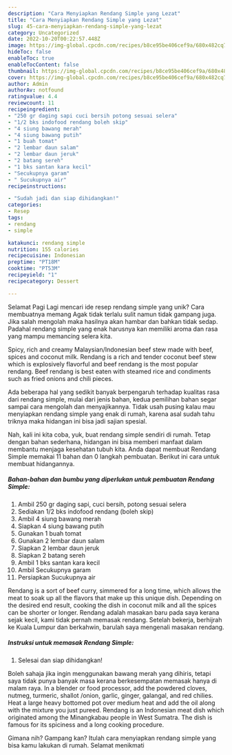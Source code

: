 ```yaml
---
description: "Cara Menyiapkan Rendang Simple yang Lezat"
title: "Cara Menyiapkan Rendang Simple yang Lezat"
slug: 45-cara-menyiapkan-rendang-simple-yang-lezat
category: Uncategorized
date: 2022-10-20T00:22:57.448Z
image: https://img-global.cpcdn.com/recipes/b8ce95be406cef9a/680x482cq70/rendang-simple-foto-resep-utama.jpg
hideToc: false
enableToc: true
enableTocContent: false
thumbnail: https://img-global.cpcdn.com/recipes/b8ce95be406cef9a/680x482cq70/rendang-simple-foto-resep-utama.jpg
cover: https://img-global.cpcdn.com/recipes/b8ce95be406cef9a/680x482cq70/rendang-simple-foto-resep-utama.jpg
author: Admin
authorAv: notfound
ratingvalue: 4.4
reviewcount: 11
recipeingredient:
- "250 gr daging sapi cuci bersih potong sesuai selera"
- "1/2 bks indofood rendang boleh skip"
- "4 siung bawang merah"
- "4 siung bawang putih"
- "1 buah tomat"
- "2 lembar daun salam"
- "2 lembar daun jeruk"
- "2 batang sereh"
- "1 bks santan kara kecil"
- "Secukupnya garam"
- " Sucukupnya air"
recipeinstructions:

- "Sudah jadi dan siap dihidangkan!"
categories:
- Resep
tags:
- rendang
- simple

katakunci: rendang simple 
nutrition: 155 calories
recipecuisine: Indonesian
preptime: "PT18M"
cooktime: "PT53M"
recipeyield: "1"
recipecategory: Dessert

---
```



Selamat Pagi Lagi mencari ide resep rendang simple yang unik? Cara membuatnya memang Agak tidak terlalu sulit namun tidak gampang juga. Jika salah mengolah maka hasilnya akan hambar dan bahkan tidak sedap. Padahal rendang simple yang enak harusnya kan memiliki aroma dan rasa yang mampu memancing selera kita.


Spicy, rich and creamy Malaysian/Indonesian beef stew made with beef, spices and coconut milk. Rendang is a rich and tender coconut beef stew which is explosively flavorful and beef rendang is the most popular rendang. Beef rendang is best eaten with steamed rice and condiments such as fried onions and chili pieces.

Ada beberapa hal yang sedikit banyak berpengaruh terhadap kualitas rasa dari rendang simple, mulai dari jenis bahan, kedua pemilihan bahan segar sampai cara mengolah dan menyajikannya. Tidak usah pusing kalau mau menyiapkan rendang simple yang enak di rumah, karena asal sudah tahu triknya maka hidangan ini bisa jadi sajian spesial.


Nah, kali ini kita coba, yuk, buat rendang simple sendiri di rumah. Tetap dengan bahan sederhana, hidangan ini bisa memberi manfaat dalam membantu menjaga kesehatan tubuh kita. Anda dapat membuat Rendang Simple memakai 11 bahan dan 0 langkah pembuatan. Berikut ini cara untuk membuat hidangannya.

<!--inarticleads1-->

##### Bahan-bahan dan bumbu yang diperlukan untuk pembuatan Rendang Simple:

1. Ambil 250 gr daging sapi, cuci bersih, potong sesuai selera
1. Sediakan 1/2 bks indofood rendang (boleh skip)
1. Ambil 4 siung bawang merah
1. Siapkan 4 siung bawang putih
1. Gunakan 1 buah tomat
1. Gunakan 2 lembar daun salam
1. Siapkan 2 lembar daun jeruk
1. Siapkan 2 batang sereh
1. Ambil 1 bks santan kara kecil
1. Ambil Secukupnya garam
1. Persiapkan  Sucukupnya air


Rendang is a sort of beef curry, simmered for a long time, which allows the meat to soak up all the flavors that make up this unique dish. Depending on the desired end result, cooking the dish in coconut milk and all the spices can be shorter or longer. Rendang adalah masakan baru pada saya kerana sejak kecil, kami tidak pernah memasak rendang. Setelah bekerja, berhijrah ke Kuala Lumpur dan berkahwin, barulah saya mengenali masakan rendang. 

<!--inarticleads2-->

##### Instruksi untuk memasak Rendang Simple:


1. Selesai dan siap dihidangkan!

Boleh sahaja jika ingin menggunakan bawang merah yang dihiris, tetapi saya tidak punya banyak masa kerana berkesempatan memasak hanya di malam raya. In a blender or food processor, add the powdered cloves, nutmeg, turmeric, shallot /onion, garlic, ginger, galangal, and red chilies. Heat a large heavy bottomed pot over medium heat and add the oil along with the mixture you just pureed. Rendang is an Indonesian meat dish which originated among the Minangkabau people in West Sumatra. The dish is famous for its spiciness and a long cooking procedure. 

Gimana nih? Gampang kan? Itulah cara menyiapkan rendang simple yang bisa kamu lakukan di rumah. Selamat menikmati
